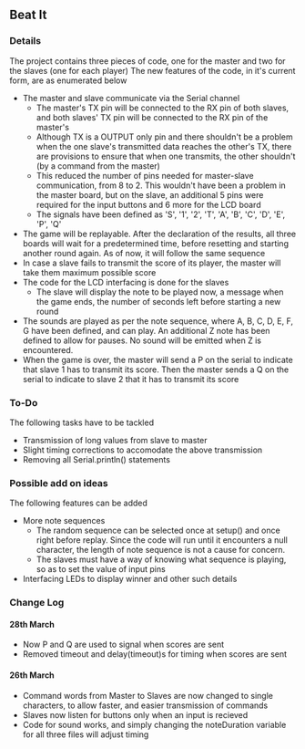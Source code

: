 ## Beat It

### Details
The project contains three pieces of code, one for the master and two for the slaves (one for each player)
The new features of the code, in it's current form, are as enumerated below
   + The master and slave communicate via the Serial channel   
      + The master's TX pin will be connected to the RX pin of both slaves, and both slaves' TX pin will be connected to the RX pin of the master's
      + Although TX is a OUTPUT only pin and there shouldn't be a problem when the one slave's transmitted data reaches the other's TX, there are provisions to ensure that when one transmits, the other shouldn't (by a command from the master)
      + This reduced the number of pins needed for master-slave communication, from 8 to 2. This wouldn't have been a problem in the master board, but on the slave, an additional 5 pins were required for the input buttons and 6 more for the LCD board
      + The signals have been defined as 'S', '1', '2', 'T', 'A', 'B', 'C', 'D', 'E', 'P', 'Q'
   + The game will be replayable. After the declaration of the results, all three boards will wait for a predetermined time, before resetting and starting another round again. As of now, it will follow the same sequence
   + In case a slave fails to transmit the score of its player, the master will take them maximum possible score
   + The code for the LCD interfacing is done for the slaves
      + The slave will display the note to be played now, a message when the game ends, the number of seconds left before starting a new round
   + The sounds are played as per the note sequence, where A, B, C, D, E, F, G have been defined, and can play. An additional Z note has been defined to allow for pauses. No sound will be emitted when Z is encountered.
   + When the game is over, the master will send a P on the serial to indicate that slave 1 has to transmit its score. Then the master sends a Q on the serial to indicate to slave 2 that it has to transmit its score


### To-Do
The following tasks have to be tackled
   + Transmission of long values from slave to master
   + Slight timing corrections to accomodate the above transmission
   + Removing all Serial.println() statements


### Possible add on ideas
The following features can be added
   + More note sequences
      + The random sequence can be selected once at setup() and once right before replay. Since the code will run until it encounters a null character, the length of note sequence is not a cause for concern.
      + The slaves must have a way of knowing what sequence is playing, so as to set the value of input pins
   + Interfacing LEDs to display winner and other such details

### Change Log
#### 28th March
+ Now P and Q are used to signal when scores are sent
+ Removed timeout and delay(timeout)s for timing when scores are sent
#### 26th March
+ Command words from Master to Slaves are now changed to single characters, to allow faster, and easier transmission of commands
+ Slaves now listen for buttons only when an input is recieved
+ Code for sound works, and simply changing the noteDuration variable for all three files will adjust timing
